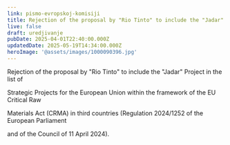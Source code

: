 ```yaml
---
link: pismo-evropskoj-komisiji
title: Rejection of the proposal by "Rio Tinto" to include the "Jadar" Project in the list of Strategic Projects for the European Union within the framework of the EU Critical Raw Materials Act (CRMA) in third countries (Regulation 2024/1252 of the European Parliament and of the Council of 11 April 2024).
live: false
draft: uredjivanje
pubDate: 2025-04-01T22:40:00.000Z
updatedDate: 2025-05-19T14:34:00.000Z
heroImage: '@assets/images/1000090396.jpg'
---
```

Rejection of the proposal by "Rio Tinto" to include the "Jadar" Project in the list of

Strategic Projects for the European Union within the framework of the EU Critical Raw

Materials Act (CRMA) in third countries (Regulation 2024/1252 of the European Parliament

and of the Council of 11 April 2024).
